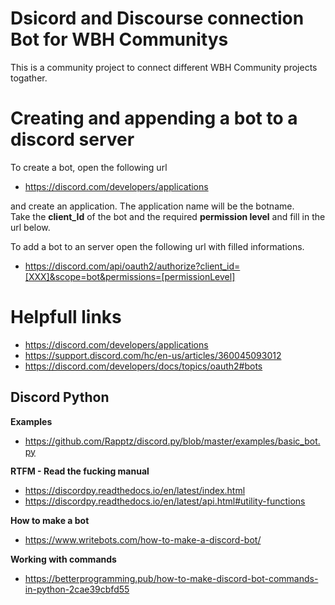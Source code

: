 # Dsicord and Discourse connection Bot for WBH Communitys

This is a community project to connect different WBH Community projects togather. 

# Creating and appending a bot to a discord server 
To create a bot, open the following url 
* https://discord.com/developers/applications  

and create an application. The application name will be the botname. <br/>
Take the **client_Id** of the bot and the required **permission level** and fill in the url below.

To add a bot to an server open the following url with filled informations.
* https://discord.com/api/oauth2/authorize?client_id=[XXX]&scope=bot&permissions=[permissionLevel]


# Helpfull links
* https://discord.com/developers/applications 
* https://support.discord.com/hc/en-us/articles/360045093012
* https://discord.com/developers/docs/topics/oauth2#bots 

## Discord Python
**Examples**
* https://github.com/Rapptz/discord.py/blob/master/examples/basic_bot.py

**RTFM - Read the fucking manual**
* https://discordpy.readthedocs.io/en/latest/index.html 
* https://discordpy.readthedocs.io/en/latest/api.html#utility-functions 

**How to make a bot**
* https://www.writebots.com/how-to-make-a-discord-bot/

**Working with commands**
* https://betterprogramming.pub/how-to-make-discord-bot-commands-in-python-2cae39cbfd55
